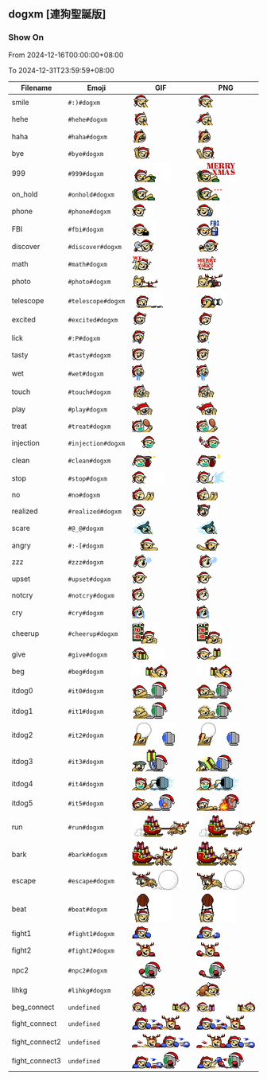## dogxm [連狗聖誕版]

### Show On
From 2024-12-16T00:00:00+08:00

To 2024-12-31T23:59:59+08:00

| Filename | Emoji | GIF | PNG |
| --- | --- | --- | --- |
| smile | `#:)#dogxm` | ![smile](../../assets/ios/faces/dogxm/smile.gif) | ![smile](../../assets/ios/faces_png/dogxm/smile.png) |
| hehe | `#hehe#dogxm` | ![hehe](../../assets/ios/faces/dogxm/hehe.gif) | ![hehe](../../assets/ios/faces_png/dogxm/hehe.png) |
| haha | `#haha#dogxm` | ![haha](../../assets/ios/faces/dogxm/haha.gif) | ![haha](../../assets/ios/faces_png/dogxm/haha.png) |
| bye | `#bye#dogxm` | ![bye](../../assets/ios/faces/dogxm/bye.gif) | ![bye](../../assets/ios/faces_png/dogxm/bye.png) |
| 999 | `#999#dogxm` | ![999](../../assets/ios/faces/dogxm/999.gif) | ![999](../../assets/ios/faces_png/dogxm/999.png) |
| on_hold | `#onhold#dogxm` | ![on_hold](../../assets/ios/faces/dogxm/on_hold.gif) | ![on_hold](../../assets/ios/faces_png/dogxm/on_hold.png) |
| phone | `#phone#dogxm` | ![phone](../../assets/ios/faces/dogxm/phone.gif) | ![phone](../../assets/ios/faces_png/dogxm/phone.png) |
| FBI | `#fbi#dogxm` | ![FBI](../../assets/ios/faces/dogxm/FBI.gif) | ![FBI](../../assets/ios/faces_png/dogxm/FBI.png) |
| discover | `#discover#dogxm` | ![discover](../../assets/ios/faces/dogxm/discover.gif) | ![discover](../../assets/ios/faces_png/dogxm/discover.png) |
| math | `#math#dogxm` | ![math](../../assets/ios/faces/dogxm/math.gif) | ![math](../../assets/ios/faces_png/dogxm/math.png) |
| photo | `#photo#dogxm` | ![photo](../../assets/ios/faces/dogxm/photo.gif) | ![photo](../../assets/ios/faces_png/dogxm/photo.png) |
| telescope | `#telescope#dogxm` | ![telescope](../../assets/ios/faces/dogxm/telescope.gif) | ![telescope](../../assets/ios/faces_png/dogxm/telescope.png) |
| excited | `#excited#dogxm` | ![excited](../../assets/ios/faces/dogxm/excited.gif) | ![excited](../../assets/ios/faces_png/dogxm/excited.png) |
| lick | `#:P#dogxm` | ![lick](../../assets/ios/faces/dogxm/lick.gif) | ![lick](../../assets/ios/faces_png/dogxm/lick.png) |
| tasty | `#tasty#dogxm` | ![tasty](../../assets/ios/faces/dogxm/tasty.gif) | ![tasty](../../assets/ios/faces_png/dogxm/tasty.png) |
| wet | `#wet#dogxm` | ![wet](../../assets/ios/faces/dogxm/wet.gif) | ![wet](../../assets/ios/faces_png/dogxm/wet.png) |
| touch | `#touch#dogxm` | ![touch](../../assets/ios/faces/dogxm/touch.gif) | ![touch](../../assets/ios/faces_png/dogxm/touch.png) |
| play | `#play#dogxm` | ![play](../../assets/ios/faces/dogxm/play.gif) | ![play](../../assets/ios/faces_png/dogxm/play.png) |
| treat | `#treat#dogxm` | ![treat](../../assets/ios/faces/dogxm/treat.gif) | ![treat](../../assets/ios/faces_png/dogxm/treat.png) |
| injection | `#injection#dogxm` | ![injection](../../assets/ios/faces/dogxm/injection.gif) | ![injection](../../assets/ios/faces_png/dogxm/injection.png) |
| clean | `#clean#dogxm` | ![clean](../../assets/ios/faces/dogxm/clean.gif) | ![clean](../../assets/ios/faces_png/dogxm/clean.png) |
| stop | `#stop#dogxm` | ![stop](../../assets/ios/faces/dogxm/stop.gif) | ![stop](../../assets/ios/faces_png/dogxm/stop.png) |
| no | `#no#dogxm` | ![no](../../assets/ios/faces/dogxm/no.gif) | ![no](../../assets/ios/faces_png/dogxm/no.png) |
| realized | `#realized#dogxm` | ![realized](../../assets/ios/faces/dogxm/realized.gif) | ![realized](../../assets/ios/faces_png/dogxm/realized.png) |
| scare | `#@_@#dogxm` | ![scare](../../assets/ios/faces/dogxm/scare.gif) | ![scare](../../assets/ios/faces_png/dogxm/scare.png) |
| angry | `#:-[#dogxm` | ![angry](../../assets/ios/faces/dogxm/angry.gif) | ![angry](../../assets/ios/faces_png/dogxm/angry.png) |
| zzz | `#zzz#dogxm` | ![zzz](../../assets/ios/faces/dogxm/zzz.gif) | ![zzz](../../assets/ios/faces_png/dogxm/zzz.png) |
| upset | `#upset#dogxm` | ![upset](../../assets/ios/faces/dogxm/upset.gif) | ![upset](../../assets/ios/faces_png/dogxm/upset.png) |
| notcry | `#notcry#dogxm` | ![notcry](../../assets/ios/faces/dogxm/notcry.gif) | ![notcry](../../assets/ios/faces_png/dogxm/notcry.png) |
| cry | `#cry#dogxm` | ![cry](../../assets/ios/faces/dogxm/cry.gif) | ![cry](../../assets/ios/faces_png/dogxm/cry.png) |
| cheerup | `#cheerup#dogxm` | ![cheerup](../../assets/ios/faces/dogxm/cheerup.gif) | ![cheerup](../../assets/ios/faces_png/dogxm/cheerup.png) |
| give | `#give#dogxm` | ![give](../../assets/ios/faces/dogxm/give.gif) | ![give](../../assets/ios/faces_png/dogxm/give.png) |
| beg | `#beg#dogxm` | ![beg](../../assets/ios/faces/dogxm/beg.gif) | ![beg](../../assets/ios/faces_png/dogxm/beg.png) |
| itdog0 | `#it0#dogxm` | ![itdog0](../../assets/ios/faces/dogxm/itdog0.gif) | ![itdog0](../../assets/ios/faces_png/dogxm/itdog0.png) |
| itdog1 | `#it1#dogxm` | ![itdog1](../../assets/ios/faces/dogxm/itdog1.gif) | ![itdog1](../../assets/ios/faces_png/dogxm/itdog1.png) |
| itdog2 | `#it2#dogxm` | ![itdog2](../../assets/ios/faces/dogxm/itdog2.gif) | ![itdog2](../../assets/ios/faces_png/dogxm/itdog2.png) |
| itdog3 | `#it3#dogxm` | ![itdog3](../../assets/ios/faces/dogxm/itdog3.gif) | ![itdog3](../../assets/ios/faces_png/dogxm/itdog3.png) |
| itdog4 | `#it4#dogxm` | ![itdog4](../../assets/ios/faces/dogxm/itdog4.gif) | ![itdog4](../../assets/ios/faces_png/dogxm/itdog4.png) |
| itdog5 | `#it5#dogxm` | ![itdog5](../../assets/ios/faces/dogxm/itdog5.gif) | ![itdog5](../../assets/ios/faces_png/dogxm/itdog5.png) |
| run | `#run#dogxm` | ![run](../../assets/ios/faces/dogxm/run.gif) | ![run](../../assets/ios/faces_png/dogxm/run.png) |
| bark | `#bark#dogxm` | ![bark](../../assets/ios/faces/dogxm/bark.gif) | ![bark](../../assets/ios/faces_png/dogxm/bark.png) |
| escape | `#escape#dogxm` | ![escape](../../assets/ios/faces/dogxm/escape.gif) | ![escape](../../assets/ios/faces_png/dogxm/escape.png) |
| beat | `#beat#dogxm` | ![beat](../../assets/ios/faces/dogxm/beat.gif) | ![beat](../../assets/ios/faces_png/dogxm/beat.png) |
| fight1 | `#fight1#dogxm` | ![fight1](../../assets/ios/faces/dogxm/fight1.gif) | ![fight1](../../assets/ios/faces_png/dogxm/fight1.png) |
| fight2 | `#fight2#dogxm` | ![fight2](../../assets/ios/faces/dogxm/fight2.gif) | ![fight2](../../assets/ios/faces_png/dogxm/fight2.png) |
| npc2 | `#npc2#dogxm` | ![npc2](../../assets/ios/faces/dogxm/npc2.gif) | ![npc2](../../assets/ios/faces_png/dogxm/npc2.png) |
| lihkg | `#lihkg#dogxm` | ![lihkg](../../assets/ios/faces/dogxm/lihkg.gif) | ![lihkg](../../assets/ios/faces_png/dogxm/lihkg.png) |
| beg_connect | `undefined` | ![beg_connect](../../assets/ios/faces/dogxm/beg_connect.gif) | ![beg_connect](../../assets/ios/faces_png/dogxm/beg_connect.png) |
| fight_connect | `undefined` | ![fight_connect](../../assets/ios/faces/dogxm/fight_connect.gif) | ![fight_connect](../../assets/ios/faces_png/dogxm/fight_connect.png) |
| fight_connect2 | `undefined` | ![fight_connect2](../../assets/ios/faces/dogxm/fight_connect2.gif) | ![fight_connect2](../../assets/ios/faces_png/dogxm/fight_connect2.png) |
| fight_connect3 | `undefined` | ![fight_connect3](../../assets/ios/faces/dogxm/fight_connect3.gif) | ![fight_connect3](../../assets/ios/faces_png/dogxm/fight_connect3.png) |

